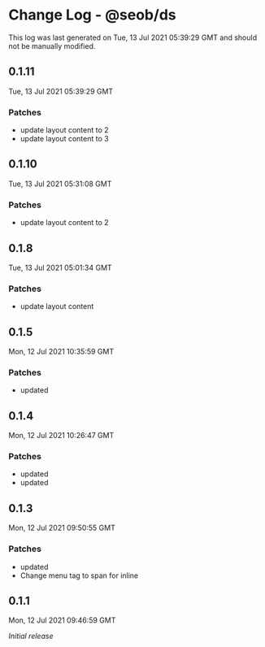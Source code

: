 # Change Log - @seob/ds

This log was last generated on Tue, 13 Jul 2021 05:39:29 GMT and should not be manually modified.

## 0.1.11
Tue, 13 Jul 2021 05:39:29 GMT

### Patches

- update layout content to 2
- update layout content to 3

## 0.1.10
Tue, 13 Jul 2021 05:31:08 GMT

### Patches

- update layout content to 2

## 0.1.8
Tue, 13 Jul 2021 05:01:34 GMT

### Patches

- update layout content

## 0.1.5
Mon, 12 Jul 2021 10:35:59 GMT

### Patches

- updated

## 0.1.4
Mon, 12 Jul 2021 10:26:47 GMT

### Patches

- updated
- updated

## 0.1.3
Mon, 12 Jul 2021 09:50:55 GMT

### Patches

- updated
- Change menu tag to span for inline

## 0.1.1
Mon, 12 Jul 2021 09:46:59 GMT

_Initial release_

